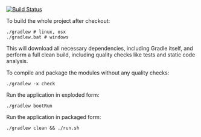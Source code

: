 [![Build Status](https://api.travis-ci.org/FireFighterMonitoring/backend.png)](https://travis-ci.org/FireFighterMonitoring/backend)

To build the whole project after checkout:

    ./gradlew # linux, osx
    ./gradlew.bat # windows

This will download all necessary dependencies, including Gradle itself, and perform a full clean build, including quality checks like tests and static code analysis.

To compile and package the modules without any quality checks:

    ./gradlew -x check

Run the application in exploded form:

    ./gradlew bootRun

Run the application in packaged form:

    ./gradlew clean && ./run.sh
